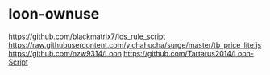 # loon-ownuse


https://github.com/blackmatrix7/ios_rule_script
https://raw.githubusercontent.com/yichahucha/surge/master/tb_price_lite.js
https://github.com/nzw9314/Loon
https://github.com/Tartarus2014/Loon-Script
